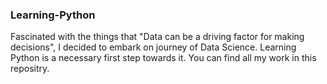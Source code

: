 ### Learning-Python

Fascinated with the things that "Data can be a driving factor for making decisions", I decided to embark on journey of Data Science.
Learning Python is a necessary first step towards it.
You can find all my work in this repositry.

